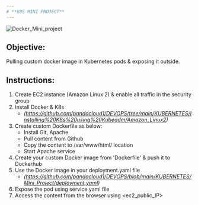 ```yaml
---
# **K8S MINI PROJECT**
---
```

![Docker_Mini_project](https://github.com/pandacloud1/DEVOPS/blob/main/KUBERNETES/Mini_Project/K8s_mini_project.drawio.png)

## Objective:
Pulling custom docker image in Kubernetes pods & exposing it outside.

## Instructions:
1. Create EC2 instance (Amazon Linux 2) & enable all traffic in the security group
2. Install Docker & K8s
   * *(https://github.com/pandacloud1/DEVOPS/tree/main/KUBERNETES/Installing%20K8s%20using%20Kubeadm/Amazon_Linux2)*
3. Create custom Dockerfile as below: 
   * Install Git, Apache
   * Pull content from Github
   * Copy the content to /var/www/html/ location
   * Start Apache service 
4. Create your custom Docker image from 'Dockerfile' & push it to Dockerhub
5. Use the Docker image in your deployment.yaml file
   * *(https://github.com/pandacloud1/DEVOPS/blob/main/KUBERNETES/Mini_Project/deployment.yaml)*
6. Expose the pod using service.yaml file
6. Access the content from the browser using <ec2_public_IP>

